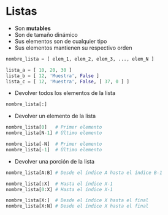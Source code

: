 # Listas

- Son **mutables**
- Son de tamaño dinámico
- Sus elementos son de cualquier tipo
- Sus elementos mantienen su respectivo orden

```py
nombre_lista = [ elem_1, elem_2, elem_3, ..., elem_N ]
```

```py
lista_a = [ 10, 20, 30 ]
lista_b = [ 12, 'Muestra', False ]
lista_c = [ 12, 'Muestra', False, [ 37, 0 ] ]
```

- Devolver todos los elementos de la lista

```py
nombre_lista[:]
```

- Devolver un elemento de la lista

```py
nombre_lista[0]   # Primer elemento
nombre_lista[N-1] # Último elemento

nombre_lista[-N]  # Primer elemento
nombre_lista[-1]  # Último elemento
```

- Devolver una porción de la lista

```py
nombre_lista[A:B] # Desde el índice A hasta el índice B-1

nombre_lista[:X]  # Hasta el índice X-1
nombre_lista[0:X] # Hasta el índice X-1

nombre_lista[X:]  # Desde el índice X hasta el final
nombre_lista[X:N] # Desde el índice X hasta el final
```

